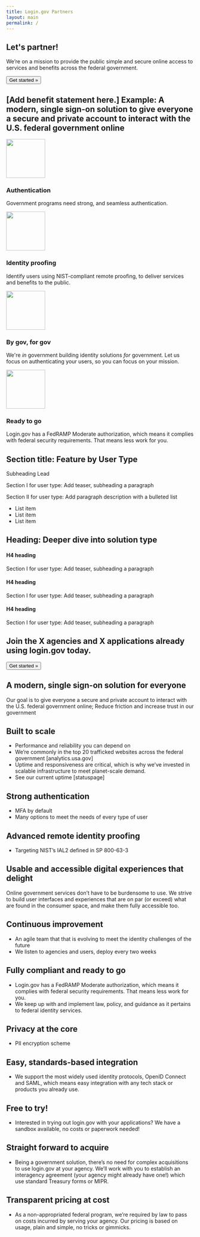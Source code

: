 ```yaml
---
title: Login.gov Partners
layout: main
permalink: /
---
```


<main id="main-content">

  <section class="usa-hero">
    <div class="grid-container">
      <div class="usa-hero__callout">
        <h1 class="usa-hero__heading">
          <span class="usa-hero__heading--alt">Let's partner!</span>
        </h1>
        <p class="usa-intro">We’re on a mission to provide the public simple and secure online access to services and benefits across the federal government.</p>
        <button class="usa-button" href="{{ site.baseurl }}/get-started">Get started »</button>
      </div>
    </div>
  </section>
  
  <section class="usa-section bg-primary-lightest">
    <div class="grid-container">
      <div class="usa-prose text-center">
        <h2 class="padding-y-1">[Add benefit statement here.] Example: A modern, single sign-on solution to give everyone a secure and private account to interact with the U.S. federal government online</h2>
      </div>
    </div>
  </section>
  
  <section class="usa-section">
    <div class="grid-container">
      <div class="grid-row grid-gap-4">
        <div class="tablet:grid-col">
          <div class="usa-prose">
            <img alt="" src="{{ '/assets/img/comply.svg' | relative_url }}" height="104">
            <h3 class>Authentication</h3>
            <p class="line-height-sans-5">Government programs need strong, and seamless authentication.</p>
          </div>
          </div>
        <div class="tablet:grid-col">
          <div class="usa-prose">
            <img alt="" src="{{ '/assets/img/built.svg' | relative_url }}" height="104">
            <h3 class="margin-top-neg-2">Identity proofing</h3>
            <p class="line-height-sans-5">Identify users using NIST-compliant remote proofing, to deliver services and benefits to the public.</p>
          </div>
        </div>
        <div class="tablet:grid-col">
          <div class="usa-prose">
            <img alt="" src="{{ '/assets/img/develop.svg' | relative_url }}" height="104">
            <h3>By gov, for gov</h3>
            <p class="line-height-sans-5">We're <i>in</i> government building identity solutions <i>for</i> government. Let us focus on authenticating your users, so you can focus on your mission.</p>
          </div>
        </div>
        <div class="tablet:grid-col">
          <div class="usa-prose">
            <img alt="" src="{{ '/assets/img/launch.svg' | relative_url }}" height="104">
            <h3>Ready to go</h3>
            <p class="line-height-sans-5">Login.gov has a FedRAMP Moderate authorization, which means it complies with federal security requirements. That means less work for you.</p>
          </div>
        </div>
      </div>
    </div>
  </section>

  <section class="usa-section">  
    <div class="grid-container">
      <div class="usa-prose text-center">
        <h2 class="margin-top-2 padding-y-6">Section title: Feature by User Type</h2>
      </div>      	
      <div class="grid-row">
        <div class="grid-col-auto">
          <p class="usa-intro">Subheading Lead</p>
        </div>
      </div>
      <div class="grid-row grid-gap-4">
        <div class="tablet:grid-col-6">
          <p>Section I for user type: Add teaser, subheading a paragraph</p>
        </div>
        <div class="tablet:grid-col-6">
          <p>Section II for user type: Add paragraph description with a bulleted list</p>
          <ul>
            <li>List item</li>
            <li>List item</li>
            <li>List item</li>
          </ul>
        </div>
      </div>
    </div>
  </section>

  <section class="usa-section">  
    <div class="grid-container">
      <div class="usa-prose">
        <h2 class="padding-bottom-3">Heading: Deeper dive into solution type</h2>
      </div>      	
      <div class="grid-row grid-gap-4">
        <div class="tablet:grid-col-4">
          <h4>H4 heading</h4>
          <p>Section I for user type: Add teaser, subheading a paragraph</p>
        </div>
        <div class="tablet:grid-col-4">
          <h4>H4 heading</h4>
          <p>Section I for user type: Add teaser, subheading a paragraph</p>
        </div>
        <div class="tablet:grid-col-4">
          <h4>H4 heading</h4>
          <p>Section I for user type: Add teaser, subheading a paragraph</p>
        </div>
      </div>
    </div>
  </section>

  <section class="usa-section">  
    <div class="grid-container">
      <div class="usa-prose text-center">
        <h2 class="padding-y-3">Join the X agencies and X applications already using login.gov today.</h2>
        <button class="usa-button usa-button--big" href="{{ site.baseurl }}/get-started">Get started »</button>
      </div>
    </div>
  </section>

   <section class="usa-section bg-primary-lighter">
    <div class="grid-container">
      <div class="grid-row grid-gap-4">
        <div class="tablet:grid-col-6">
          <h2>A modern, single sign-on solution for everyone</h2>
          <p>Our goal is to give everyone a secure and private account to interact with the U.S. federal government online; Reduce friction and increase trust in our government</p>
        </div>
        <div class="tablet:grid-col-6">
          <h2>Built to scale</h2>
          <ul>
            <li>Performance and reliability you can depend on</li>
            <li>We’re commonly in the top 20 trafficked websites across the federal government [analytics.usa.gov]</li>
            <li>Uptime and responsiveness are critical, which is why we’ve invested in scalable infrastructure to meet planet-scale demand.</li>
            <li>See our current uptime [statuspage]</li>
          </ul>
        </div>
        <div class="tablet:grid-col-6">
          <h2>Strong authentication</h2>
          <ul>
            <li>MFA by default</li>
            <li>Many options to meet the needs of every type of user</li>
          </ul>
        </div>
        <div class="tablet:grid-col-6">
          <h2>Advanced remote identity proofing</h2>
          <ul>
            <li>Targeting NIST’s IAL2 defined in SP 800-63-3</li>
          </ul>
        </div>
        <div class="tablet:grid-col-6">
          <h2>Usable and accessible digital experiences that delight</h2>
          <p>Online government services don’t have to be burdensome to use. We strive to build user interfaces and experiences that are on par (or exceed) what are found in the consumer space, and make them fully accessible too.</p>
        </div>
        <div class="tablet:grid-col-6">
          <h2>Continuous improvement</h2>
          <ul>
            <li>An agile team that that is evolving to meet the identity challenges of the future</li>
            <li>We listen to agencies and users, deploy every two weeks</li>
          </ul>
        </div>
        <div class="tablet:grid-col-6">
          <h2>Fully compliant and ready to go</h2>
          <ul>
            <li>Login.gov has a FedRAMP Moderate authorization, which means it complies with federal security requirements. That means less work for you.</li>
            <li>We keep up with and implement law, policy, and guidance as it pertains to federal identity services.</li>
          </ul>
        </div>
        <div class="tablet:grid-col-6">
          <h2>Privacy at the core</h2>
          <ul>
            <li>PII encryption scheme</li>
          </ul>
        </div>
        <div class="tablet:grid-col-6">
          <h2>Easy, standards-based integration</h2>
          <ul>
            <li>We support the most widely used identity protocols, OpenID Connect and SAML, which means easy integration with any tech stack or products you already use.</li>
          </ul>
        </div>
        <div class="tablet:grid-col-6">
          <h2>Free to try!</h2>
          <ul>
            <li>Interested in trying out login.gov with your applications? We have a sandbox available, no costs or paperwork needed!</li>
          </ul>
        </div>
        <div class="tablet:grid-col-6">
          <h2>Straight forward to acquire</h2>
          <ul>
            <li>Being a government solution, there’s no need for complex acquisitions to use login.gov at your agency. We’ll work with you to establish an interagency agreement (your agency might already have one!) which use standard Treasury forms or MIPR.</li>
          </ul>
        </div>
        <div class="tablet:grid-col-6">
          <h2>Transparent pricing at cost</h2>
          <ul>
            <li>As a non-appropriated federal program, we’re required by law to pass on costs incurred by serving your agency. Our pricing is based on usage, plain and simple, no tricks or gimmicks.</li>
          </ul>
        </div>
      </div>
    </div>
  </section>
  
</main>
